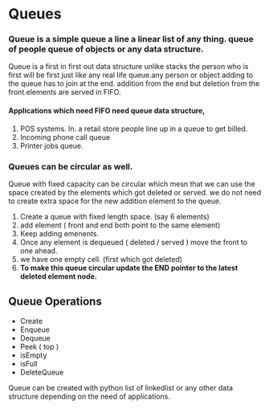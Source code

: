 # Queues

### Queue is a simple queue a line a linear list of any thing. queue of people queue of objects or any data structure. 

Queue is a first in first out data structure unlike stacks the person who is first will be first just like any real life queue.any person or object adding to the queue has to join at the end. addition from the end but deletion from the front.elements are served in FIFO. 

#### Applications which need FIFO need queue data structure, 

1. POS systems. In. a retail store people line up in a queue to get billed. 
2. Incoming phone call queue
3. Printer jobs queue. 

### Queues can be circular as well. 

Queue with fixed capacity can be circular which mesn that we can use the space created by the elements which got deleted or served. we do not need to create extra space for the new addition element to the queue.

1. Create a queue with fixed length space. (say 6 elements)
2. add element ( front and end both point to the same element)
3. Keep adding emenents. 
4. Once any element is dequeued ( deleted / served ) move the front to one ahead.
5. we have one empty cell. (first which got deleted)
6. **To make this queue circular update the END pointer to the latest deleted element node.**

## Queue Operations

* Create
* Enqueue
* Dequeue
* Peek ( top )
* isEmpty
* isFull
* DeleteQueue

Queue can be created with python list of linkedlist or any other data structure depending on the need of applications. 